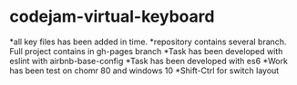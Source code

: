 # codejam-virtual-keyboard
*all key files has been added in time.
*repository contains several branch. Full project contains in gh-pages branch
*Task has been developed with eslint with airbnb-base-config
*Task has been developed with es6 
*Work has been test on chomr 80 and windows 10
*Shift-Ctrl for switch layout
